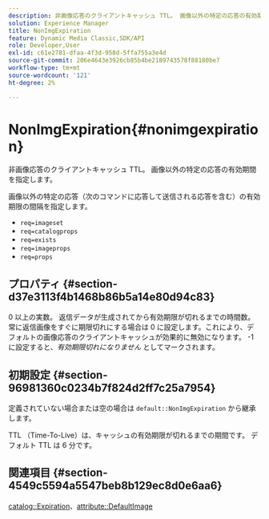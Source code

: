 ```yaml
---
description: 非画像応答のクライアントキャッシュ TTL。 画像以外の特定の応答の有効期間を指定します。
solution: Experience Manager
title: NonImgExpiration
feature: Dynamic Media Classic,SDK/API
role: Developer,User
exl-id: c61e2781-dfaa-4f3d-958d-5ffa755a3e4d
source-git-commit: 206e4643e3926cb85b4be2189743578f88180be7
workflow-type: tm+mt
source-wordcount: '121'
ht-degree: 2%

---
```


# NonImgExpiration{#nonimgexpiration}

非画像応答のクライアントキャッシュ TTL。 画像以外の特定の応答の有効期間を指定します。

画像以外の特定の応答（次のコマンドに応答して送信される応答を含む）の有効期限の間隔を指定します。

* `req=imageset`
* `req=catalogprops`
* `req=exists`
* `req=imageprops`
* `req=props`

## プロパティ {#section-d37e3113f4b1468b86b5a14e80d94c83}

0 以上の実数。 返信データが生成されてから有効期限が切れるまでの時間数。 常に返信画像をすぐに期限切れにする場合は 0 に設定します。これにより、デフォルトの画像応答のクライアントキャッシュが効果的に無効になります。 -1 に設定すると、*有効期限切れになりません* としてマークされます。

## 初期設定 {#section-96981360c0234b7f824d2ff7c25a7954}

定義されていない場合または空の場合は `default::NonImgExpiration` から継承します。

TTL （Time-To-Live）は、キャッシュの有効期限が切れるまでの期間です。 デフォルト TTL は 6 分です。

## 関連項目 {#section-4549c5594a5547beb8b129ec8d0e6aa6}

[catalog::Expiration](../../../../../is-api/image-catalog/image-serving-api-ref/c-image-catalog-reference/c-image-svg-data-reference/c-image-data-reference/r-expiration-cat.md#reference-a7afd668ecbb4d2da65d86259aa6a28a)、[attribute::DefaultImage](../../../../../is-api/image-catalog/image-serving-api-ref/c-image-catalog-reference/c-attributes-reference/r-is-cat-defaultimage.md#reference-8e9900e129f54ed68462a3c2fc3bc433)

